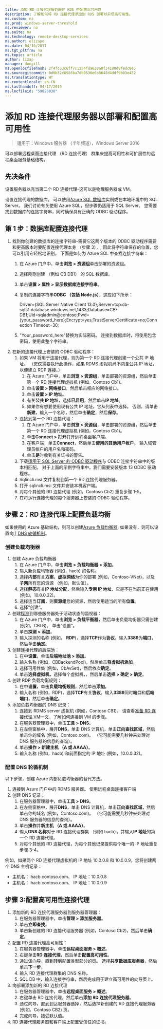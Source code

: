 ```yaml
---
title: 添加 RD 连接代理服务器在 RDS 中配置高可用性
description: 了解如何将 RD 连接代理添加到 RDS 部署以实现高可用性。
ms.custom: na
ms.prod: windows-server-threshold
ms.reviewer: na
ms.suite: na
ms.technology: remote-desktop-services
ms.author: elizapo
ms.date: 04/10/2017
ms.tgt_pltfrm: na
ms.topic: article
author: lizap
manager: dongill
ms.openlocfilehash: 2f4fc63c6ff7c1254fda630a8f34188d8fedc8e5
ms.sourcegitcommit: 0d0b32c8986ba7db9536e0b8648d4ddf9b03e452
ms.translationtype: HT
ms.contentlocale: zh-CN
ms.lasthandoff: 04/17/2019
ms.locfileid: "59825038"
---
```

# <a name="add-the-rd-connection-broker-server-to-the-deployment-and-configure-high-availability"></a>添加 RD 连接代理服务器以部署和配置高可用性

>适用于：Windows 服务器 （半年频道），Windows Server 2016

可以部署远程桌面连接代理 （RD 连接代理） 群集来提高可用性和可扩展性的远程桌面服务基础结构。 

## <a name="pre-requisites"></a>先决条件

设置服务器以充当第二个 RD 连接代理-这可以是物理服务器或 VM。

设置连接代理的数据库。 可以使用[Azure SQL 数据库](https://azure.microsoft.com/documentation/articles/sql-database-get-started/#create-a-new-aure-sql-database)实例或在本地环境中的 SQL Server。 我们讨论有关使用 Azure SQL，但步骤仍适用于 SQL Server。 您需要找到数据库的连接字符串，同时确保具有正确的 ODBC 驱动程序。

## <a name="step-1-configure-the-database-for-the-connection-broker"></a>第 1 步：数据库配置连接代理

1. 找到你创建的数据库的连接字符串-需要它这两个版本的 ODBC 驱动程序需要和更高版本时要配置连接代理本身 （步骤 3），, 因此将字符串保存的位置，您可以引用它轻松地识别。 下面是如何为 Azure SQL 中查找连接字符串：  
    1. 在 Azure 门户中，单击**浏览 > 资源组**单击部署的资源组。   
    2. 选择刚刚创建 （例如 CB DB1） 的 SQL 数据库。   
    3. 单击**设置 > 属性 > 显示数据库连接字符串**。   
    4. 复制的连接字符串**ODBC （包括 Node.js）**，这应如下所示：   
      
        Driver={SQL Server Native Client 13.0};Server=tcp:cb-sqls1.database.windows.net,1433;Database=CB-DB1;Uid=sqladmin@contoso;Pwd={your_password_here};Encrypt=yes;TrustServerCertificate=no;Connection Timeout=30;   
  
    5. "Your_password_here"替换为实际密码。 连接到数据库时，将使用包含密码，使用此整个字符串。 
2. 在新的连接代理上安装的 ODBC 驱动程序： 
   1. 如果 VM 将用于连接代理，则为第一个 RD 连接代理创建一个公共 IP 地址。 （您仅需要执行此操作，如果 RDMS 虚拟机尚不包含公共 IP 地址，以便建立 RDP 连接。）
       1. 在 Azure 门户中，单击**浏览 > 资源组**，单击部署的资源组，然后单击第一个 RD 连接代理虚拟机 (例如，Contoso Cb1)。
       2. 单击**设置 > 网络接口**，然后单击相应的网络接口。
       3. 单击**设置 > IP 地址**。
       4. 有关**公共 IP 地址**，选择**已启用**，然后单击**IP 地址**。
       5. 如果你有想要使用现有公共 IP 地址，它从列表中选择。 否则，请单击**新建**，输入一个名称，然后单击**确定**，然后**保存**。
   2. 连接到第一个 RD 连接代理：
       1. 在 Azure 门户中，单击**浏览 > 资源组**，单击部署的资源组，然后单击第一个 RD 连接代理虚拟机 (例如，Contoso Cb1)。
       2. 单击**Connect > 打开**打开远程桌面客户端。
       3. 在客户端，单击**Connect**，然后单击**使用的其他用户帐户**。 输入域管理员帐户的用户名和密码。
       4. 单击**是**时收到有关证书的警告。
   3. 下载[适用于 SQL Server 的 ODBC 驱动程序](https://www.microsoft.com/download/confirmation.aspx?id=50420)与 ODBC 连接字符串中的版本相匹配。 对于上面的示例字符串中，我们需要安装版本 13 ODBC 驱动程序。
   4. Sqlincli.msi 文件复制到第一个 RD 连接代理服务器。   
   5. 打开 sqlincli.msi 文件并安装本机客户端。  
   6. 对每个其他的 RD 连接代理 (例如，Contoso Cb2) 重复步骤 1-5。
   7. 在将运行连接代理的每个服务器上安装的 ODBC 驱动程序。

## <a name="step-2-configure-load-balancing-on-the-rd-connection-brokers"></a>步骤 2：RD 连接代理上配置负载均衡 

如果使用的 Azure 基础结构，则可以创建[Azure 负载均衡器](#create-a-load-balancer); 如果没有，则可以设置向上[DNS 轮循机制](#configure-dns-round--robin)。 

### <a name="create-a-load-balancer"></a>创建负载均衡器  
1. 创建 Azure 负载均衡器   
      1. 在 Azure 门户中，单击**浏览 > 负载均衡器 > 添加**。   
      2. 输入新负载均衡器 (例如，hacb) 的名称。   
      3. 选择**内部**有关**方案**，**虚拟网络**为你的部署 (例如，Contoso-VNet)，以及**子网**所有您的资源 （例如，默认值）。   
      4. 选择**静态**有关**IP 地址分配**，然后输入**专用 IP 地址**，它是不在当前正在使用 (例如，10.0.0.32)。   
      5. 选择适当**订阅**，则**资源组**您的资源，然后使用适当的所有**位置**。   
      6. 选择“创建”。   
2. 创建[探测](https://azure.microsoft.com/documentation/articles/load-balancer-custom-probe-overview/)到哪些服务器处于活动状态的监视器：   
      1. 在 Azure 门户中，单击**浏览 > 负载平衡器**，然后单击负载均衡器只需创建 (例如，CBLB)。 单击“设置”。   
      2. 单击**探测 > 添加**。   
      3. 输入探测的名称 (例如， **RDP**)，选择**TCP**作为**协议**，输入**3389**为**端口**，然后单击**确定**。   
3. 创建连接代理的后端池：   
      1. 在中**设置**，单击**后端地址池 > 添加**。   
      2. 输入名称 (例如，CBBackendPool)，然后单击**将虚拟机添加**。  
      3. 选择可用性集 (例如，CbAvSet)，然后依次**确定**。   
      3. 单击**选择虚拟机**，选择每个虚拟机，，然后单击**选择 > 确定 > 确定**。   
4. 创建 RDP 负载均衡规则：   
      1. 在中**设置**，单击**负载均衡规则**，然后单击**添加**。   
      2. 输入名称 (例如，RDP)，选择**TCP**有关**协议**，输入**3389**同时**端口**和**后端端口**，然后单击**确定**。   
5. 添加负载均衡器的 DNS 记录：   
      1. 连接到 RDMS server 虚拟机 (例如，Contoso CB1)。 请查看[准备 RD 连接代理 VM](Prepare-the-RD-Connection-Broker-VM-for-Remote-Desktop.md)一文，了解如何连接到 VM 的步骤。   
      2. 在服务器管理器中，单击**工具 > DNS**。   
      3. 在左侧窗格中，展开**DNS**，单击 DNS 计算机，单击**正向查找区域**，然后单击你的域名 (例如，Contoso.com)。 （它可能需要几秒钟来处理对 DNS 服务器的信息的查询）。  
      4. 单击**操作 > 新建主机 （A 或 AAAA）**。   
      9. 输入名称 (例如，hacb) 和前面指定的 IP 地址 (例如，10.0.0.32)。   
  
### <a name="configure-dns-round-robin"></a>配置 DNS 轮循机制  
  
以下步骤，创建 Azure 内部负载均衡器的替代方法。   
  
1. 连接到 Azure 门户中的 RDMS 服务器。 使用远程桌面连接客户端   
2. 创建 DNS 记录：   
      1. 在服务器管理器中，单击**工具 > DNS**。   
      2. 在左侧窗格中，展开**DNS**，单击 DNS 计算机，单击**正向查找区域**，然后单击你的域名 (例如，Contoso.com)。 （它可能需要几秒钟来处理对 DNS 服务器的信息的查询）。  
      3. 单击**操作**并**新主机 （A 或 AAAA）**。   
      4. 输入**DNS 名称**对于 RD 连接代理群集 （例如 hacb），并输入**IP 地址**的第一个 RD 连接代理。   
      5. 对每个其他的 RD 连接代理，为每个其他记录提供每个唯一的 IP 地址重复步骤 3-4。


例如，如果两个 RD 连接代理虚拟机的 IP 地址 10.0.0.8 和 10.0.0.9，您将创建两个 DNS 主机记录：
 - 主机名： hacb.contoso.com、 IP 地址：10.0.0.8
 - 主机名： hacb.contoso.com、 IP 地址：10.0.0.9

## <a name="step-3-configure-the-connection-brokers-for-high-availability"></a>步骤 3:配置高可用性连接代理

1. 添加新的 RD 连接代理服务器到服务器管理器：
   1. 在服务器管理器中，单击**管理 > 添加服务器**。
   2. 单击**立即查找**。
   3. 单击新创建的 RD 连接代理服务器 (例如，Contoso Cb2)，然后单击**确定**。
2. 配置 RD 连接代理高可用性：
   1. 在服务器管理器中，单击**远程桌面服务 > 概述**。
   2. 右键单击**RD 连接代理**，然后单击**配置高可用性**。
   3. 通过该向导，直到转到配置类型部分的页。 选择**共享数据库服务器**，然后单击**下一步**。
   4. 输入 RD 连接代理群集的 DNS 名称。
   5. SQL DB 中，输入连接字符串，然后完成用于建立高可用性的向导页上。
3. 向部署添加新的 RD 连接代理
   1. 在服务器管理器中，单击**远程桌面服务 > 概述**。
   2. 右键单击 RD 连接代理，然后单击**添加 RD 连接代理服务器**。
   3. 通过向导，直到到达服务器选择，然后选择新创建的 RD 连接代理服务器 (例如，Contoso CB2) 页。
   4. 完成向导，接受默认值。
4. RD 连接代理服务器和客户端上配置受信任的证书。


